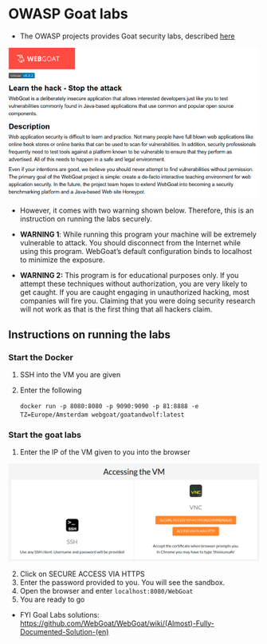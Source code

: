 # OWASP Goat labs

* The OWASP projects provides Goat security labs, described [here](https://owasp.org/www-project-webgoat/)

![](../images/owasp-goat.png)

* However, it comes with two warning shown below. Therefore, this is an instruction on running the labs securely.

* __WARNING 1__: While running this program your machine will be extremely vulnerable to attack. You should disconnect from the Internet while using this program. WebGoat’s default configuration binds to localhost to minimize the exposure.

* __WARNING 2:__ This program is for educational purposes only. If you attempt these techniques without authorization, you are very likely to get caught. If you are caught engaging in unauthorized hacking, most companies will fire you. Claiming that you were doing security research will not work as that is the first thing that all hackers claim.

## Instructions on running the labs

### Start the Docker

1. SSH into the VM you are given
2. Enter the following

   `docker run -p 8080:8080 -p 9090:9090 -p 81:8888 -e TZ=Europe/Amsterdam webgoat/goatandwolf:latest`

### Start the goat labs

1. Enter the IP of the VM given to you into the browser

![](../images/goat_01.png)

2. Click on SECURE ACCESS VIA HTTPS
3. Enter the password provided to you. You will see the sandbox.
5. Open the browser and enter `localhost:8080/WebGoat`
6. You are ready to go
   
* FYI Goal Labs solutions: https://github.com/WebGoat/WebGoat/wiki/(Almost)-Fully-Documented-Solution-(en)
